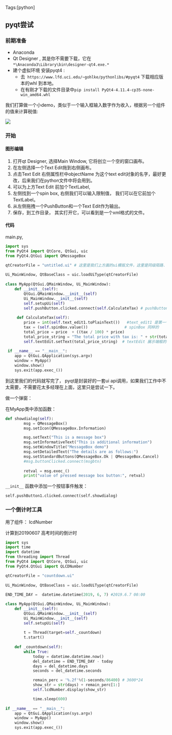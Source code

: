 Tags:[python]

## pyqt尝试

### 前期准备

- Anaconda 
- Qt Designer , 其是你不需要下载，它在 `*\Anaconda3\Library\bin\designer-qt4.exe.*`
- 建个虚拟环境 安装pyqt4 : 
  - 去` https://www.lfd.uci.edu/~gohlke/pythonlibs/#pyqt4` 下载相应版本的whl 到本地。
  - 在有刚才下载的文件目录中`pip install PyQt4-4.11.4-cp35-none-win_amd64.whl`

我们打算做一个小demo，类似于一个输入框输入数字作为收入，根据另一个组件的值来计算税值:

![](http://ovolonhm1.bkt.clouddn.com/pyqt.png)

### 开始

#### 图形编辑

1. 打开qt Designer, 选择Main Window,  它将创立一个空的窗口画布。
2. 在左侧选择一个Text Edit拖到右侧画布。
3. 点击Text Edit 右侧属性栏中objectName 为这个text edit对象的名字，最好更改，后来我们在python文件中将会用到。
4. 可以为上方Text Edit 前加个TextLabel,
5. 左侧找到一个spin box, 右侧我们可以输入限制值， 我们可以在它前加个TextLabel。
6. 从左侧拖拽一个PushButton和一个Text Edit作为输出。
7. 保存，到工作目录， 其实打开它，可以看到是一个xml格式的文件。

#### 代码

main.py,

```python
import sys
from PyQt4 import QtCore, QtGui, uic
from PyQt4.QtGui import QMessageBox

qtCreatorFile = "untitled.ui" # 这里是我们上方画的ui模版文件，这里是同级陌路.
 
Ui_MainWindow, QtBaseClass = uic.loadUiType(qtCreatorFile)
 
class MyApp(QtGui.QMainWindow, Ui_MainWindow):
    def __init__(self):
        QtGui.QMainWindow.__init__(self)
        Ui_MainWindow.__init__(self)
        self.setupUi(self)
        self.pushButton.clicked.connect(self.CalculateTax) # pushButton是我们按钮对象的名字
        
     def CalculateTax(self):
        price = int(self.text_edit1.toPlainText())   #text_edit1 是第一个输入框的名字
        tax = (self.spinBox.value())                # spinBox 同样的
        total_price = price  + ((tax / 100) * price)
        total_price_string = "The total price with tax is: " + str(total_price)
        self.textEdit.setText(total_price_string)  # textEdit 展示端框的名字
        
 if __name__ == "__main__":
    app = QtGui.QApplication(sys.argv)
    window = MyApp()
    window.show()
    sys.exit(app.exec_())

```



到这里我们的代码就写完了， pyqt是封装好的一套ui api调用，如果我们工作中不太需要，不需要花太多经理在上面，这里只是尝试一下。

做一个弹窗：

在MyApp类中添加函数：

```python
def showdialog(self):
        msg = QMessageBox()
        msg.setIcon(QMessageBox.Information)

        msg.setText("This is a message box")
        msg.setInformativeText("This is additional information")
        msg.setWindowTitle("MessageBox demo")
        msg.setDetailedText("The details are as follows:")
        msg.setStandardButtons(QMessageBox.Ok | QMessageBox.Cancel)
        #msg.buttonClicked.connect(msgbtn)
            
        retval = msg.exec_()
        print("value of pressed message box button:", retval)
```



`__init__` 函数中添加一个按钮事件触发：

`self.pushButton1.clicked.connect(self.showdialog)`





### 一个倒计时工具

用了组件： lcdNumber

计算到20190607 高考时间的倒计时

```python
import sys
import time
import datetime
from threading import Thread
from PyQt4 import QtCore, QtGui, uic
from PyQt4.QtGui import QLCDNumber

qtCreatorFile = "countdown.ui" 
 
Ui_MainWindow, QtBaseClass = uic.loadUiType(qtCreatorFile)
 
END_TIME_DAY =  datetime.datetime(2019, 6, 7) #2019.6.7 00:00

class MyApp(QtGui.QMainWindow, Ui_MainWindow):
    def __init__(self):
        QtGui.QMainWindow.__init__(self)
        Ui_MainWindow.__init__(self)
        self.setupUi(self)
        
        t = Thread(target=self._countdown)
        t.start()
    
    def _countdown(self):
        while True:
            today = datetime.datetime.now()
            del_datetime = END_TIME_DAY - today
            days = del_datetime.days
            seconds = del_datetime.seconds

            remain_perc = '%.2f'%(1-seconds/86400) # 3600*24
            show_str = str(days) + remain_perc[1:]
            self.lcdNumber.display(show_str)

            time.sleep(600)
        
if __name__ == "__main__":
    app = QtGui.QApplication(sys.argv)
    window = MyApp()
    window.show()
    sys.exit(app.exec_())
```

